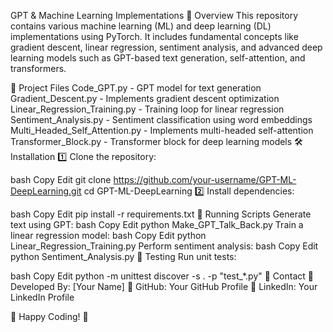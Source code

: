 GPT & Machine Learning Implementations
📖 Overview
This repository contains various machine learning (ML) and deep learning (DL) implementations using PyTorch. It includes fundamental concepts like gradient descent, linear regression, sentiment analysis, and advanced deep learning models such as GPT-based text generation, self-attention, and transformers.

📂 Project Files
Code_GPT.py - GPT model for text generation
Gradient_Descent.py - Implements gradient descent optimization
Linear_Regression_Training.py - Training loop for linear regression
Sentiment_Analysis.py - Sentiment classification using word embeddings
Multi_Headed_Self_Attention.py - Implements multi-headed self-attention
Transformer_Block.py - Transformer block for deep learning models
🛠️ Installation
1️⃣ Clone the repository:

bash
Copy
Edit
git clone https://github.com/your-username/GPT-ML-DeepLearning.git
cd GPT-ML-DeepLearning
2️⃣ Install dependencies:

bash
Copy
Edit
pip install -r requirements.txt
🚀 Running Scripts
Generate text using GPT:
bash
Copy
Edit
python Make_GPT_Talk_Back.py
Train a linear regression model:
bash
Copy
Edit
python Linear_Regression_Training.py
Perform sentiment analysis:
bash
Copy
Edit
python Sentiment_Analysis.py
🧪 Testing
Run unit tests:

bash
Copy
Edit
python -m unittest discover -s . -p "test_*.py"
📌 Contact
📍 Developed By: [Your Name]
📍 GitHub: Your GitHub Profile
📍 LinkedIn: Your LinkedIn Profile

🚀 Happy Coding! 🚀
